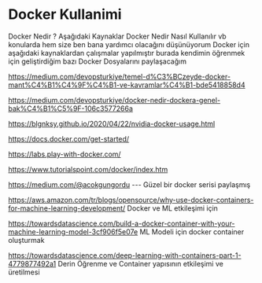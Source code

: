 # Docker Kullanimi
Docker Nedir ? Aşağıdaki Kaynaklar Docker Nedir Nasıl Kullanılır vb konularda hem size ben bana yardımcı olacağını düşünüyorum
Docker için aşağıdaki kaynaklardan çalışmalar yapılmıştır burada kendimin öğrenmek için geliştirdiğim bazı Docker Dosyalarını paylaşacağım

https://medium.com/devopsturkiye/temel-d%C3%BCzeyde-docker-mant%C4%B1%C4%9F%C4%B1-ve-kavramlar%C4%B1-bde5418858d4

https://medium.com/devopsturkiye/docker-nedir-dockera-genel-bak%C4%B1%C5%9F-106c3577266a

https://blgnksy.github.io/2020/04/22/nvidia-docker-usage.html

https://docs.docker.com/get-started/

https://labs.play-with-docker.com/

https://www.tutorialspoint.com/docker/index.htm

https://medium.com/@acokgungordu    ---  Güzel bir docker serisi paylaşmış

https://aws.amazon.com/tr/blogs/opensource/why-use-docker-containers-for-machine-learning-development/  Docker ve ML etkileşimi için

https://towardsdatascience.com/build-a-docker-container-with-your-machine-learning-model-3cf906f5e07e   ML Modeli için docker container oluşturmak

https://towardsdatascience.com/deep-learning-with-containers-part-1-4779877492a1 Derin Öğrenme ve Container yapısının etkileşimi ve üretilmesi
